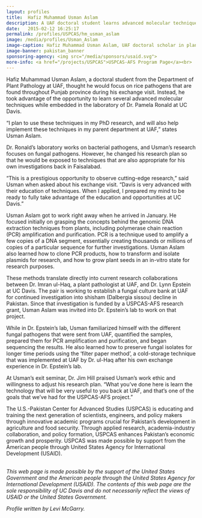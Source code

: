 ```yaml
---
layout: profiles
title:  Hafiz Muhammad Usman Aslam
description: A UAF doctoral student learns advanced molecular techniques to combat shisham decline in Pakistan.
date:   2015-02-12 16:25:17
permalink: /profiles/USPCAS/hm_usman_aslam
image: /media/profiles/Usman_Aslam
image-caption: Hafiz Muhammad Usman Aslam, UAF doctoral scholar in plant pathology.
image-banner: pakistan_banner
sponsoring-agency: <img src="/media/sponsors/usaid.svg">
more-info: <a href="/projects/USPCAS">USPCAS-AFS Program Page</a><br>
---
```

Hafiz Muhammad Usman Aslam, a doctoral student from the Department of Plant Pathology at UAF, thought he would focus on rice pathogens that are found throughout Punjab province during his exchange visit. Instead, he took advantage of the opportunity to learn several advanced molecular techniques while embedded in the laboratory of Dr. Pamela Ronald at UC Davis. <br>

“I plan to use these techniques in my PhD research, and will also help implement these techniques in my parent department at UAF,” states Usman Aslam. <br>

Dr. Ronald’s laboratory works on bacterial pathogens, and Usman’s research focuses on fungal pathogens. However, he changed his research plan so that he would be exposed to techniques that are also appropriate for his own investigations back in Faisalabad. <br>

“This is a prestigious opportunity to observe cutting-edge research,” said Usman when asked about his exchange visit. “Davis is very advanced with their education of techniques. When I applied, I prepared my mind to be ready to fully take advantage of the education and opportunities at UC Davis.” <br>

Usman Aslam got to work right away when he arrived in January. He focused initially on grasping the concepts behind the genomic DNA extraction techniques from plants, including polymerase chain reaction (PCR) amplification and purification. PCR is a technique used to amplify a few copies of a DNA segment, essentially creating thousands or millions of copies of a particular sequence for further investigations.  Usman Aslam also learned how to clone PCR products, how to transform and isolate plasmids for research, and how to grow plant seeds in an in-vitro state for research purposes. <br>

These methods translate directly into current research collaborations between Dr. Imran ul-Haq, a plant pathologist at UAF, and Dr. Lynn Epstein at UC Davis. The pair is working to establish a fungal culture bank at UAF for continued investigation into shisham (Dalbergia sissou) decline in Pakistan. Since that investigation is funded by a USPCAS-AFS research grant, Usman Aslam was invited into Dr. Epstein’s lab to work on that project. <br>

While in Dr. Epstein’s lab, Usman familiarized himself with the different fungal pathogens that were sent from UAF, quantified the samples, prepared them for PCR amplification and purification, and began sequencing the results. He also learned how to preserve fungal isolates for longer time periods using the ‘filter paper method’, a cold-storage technique that was implemented at UAF by Dr. ul-Haq after his own exchange experience in Dr. Epstein’s lab. <br>

At Usman’s exit seminar, Dr. Jim Hill praised Usman’s work ethic and willingness to adjust his research plan. “What you’ve done here is learn the technology that will be very useful to you back at UAF, and that’s one of the goals that we’ve had for the USPCAS-AFS project.” <br>


The U.S.-Pakistan Center for Advanced Studies (USPCAS) is educating and training the next generation of scientists, engineers, and policy makers through innovative academic programs crucial for Pakistan’s development in agriculture and food security. Through applied research, academia-industry collaboration, and policy formation, USPCAS enhances Pakistan’s economic growth and prosperity. USPCAS was made possible by support from the American people through United States Agency for International Development (USAID). <br>
<br>

<i>This web page is made possible by the support of the United States Government and the American people through the United States Agency for International Development (USAID). The contents of this web page are the sole responsibility of UC Davis and do not necessarily reflect the views of USAID or the United States Government.</i><br>

<p><i>Profile written by Levi McGarry.</i></p>
